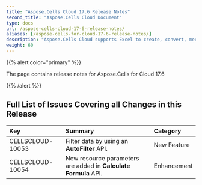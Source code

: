 ```yaml
---
title: "Aspose.Cells Cloud 17.6 Release Notes"
second_title: "Aspose.Cells Cloud Document"
type: docs
url: /aspose-cells-cloud-17-6-release-notes/
aliases: [/aspose-cells-for-cloud-17-6-release-notes/]
description: "Aspose.Cells Cloud supports Excel to create, convert, merge, split, protected, inner object operation, and so on."
weight: 60
---
```


{{% alert color="primary" %}} 

The page contains release notes for Aspose.Cells for Cloud 17.6

{{% /alert %}} 
## **Full List of Issues Covering all Changes in this Release**

|**Key**|**Summary**|**Category**|
| :- | :- | :- |
|CELLSCLOUD-10053|Filter data by using an **AutoFilter** API.|New Feature|
|CELLSCLOUD-10054|New resource parameters are added in **Calculate Formula** API.|Enhancement|



